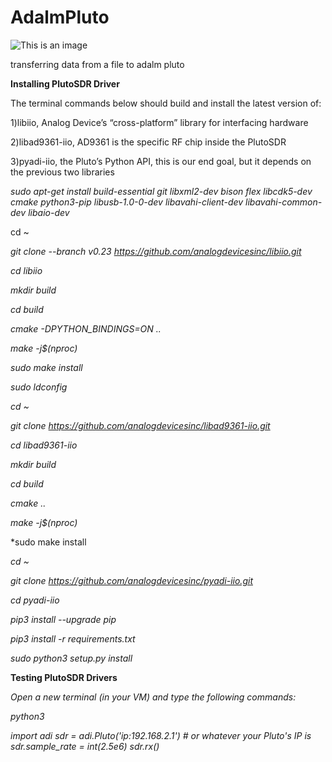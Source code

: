 # AdalmPluto
![This is an image](https://softei.com/wp-content/uploads/2020/10/ADALM-Pluto-1536x1186.jpg)

transferring data from a file to adalm pluto

**Installing PlutoSDR Driver**

The terminal commands below should build and install the latest version of:

1)libiio, Analog Device’s “cross-platform” library for interfacing hardware

2)libad9361-iio, AD9361 is the specific RF chip inside the PlutoSDR

3)pyadi-iio, the Pluto’s Python API, this is our end goal, but it depends on the previous two libraries

*sudo apt-get install build-essential git libxml2-dev bison flex libcdk5-dev cmake python3-pip libusb-1.0-0-dev libavahi-client-dev libavahi-common-dev libaio-dev*

cd ~

*git clone --branch v0.23 https://github.com/analogdevicesinc/libiio.git*

*cd libiio*

*mkdir build*

*cd build*

*cmake -DPYTHON_BINDINGS=ON ..*

*make -j$(nproc)*

*sudo make install*

*sudo ldconfig*

*cd ~*

*git clone https://github.com/analogdevicesinc/libad9361-iio.git*

*cd libad9361-iio*

*mkdir build*

*cd build*

*cmake ..*

*make -j$(nproc)*

*sudo make install

*cd ~*

*git clone https://github.com/analogdevicesinc/pyadi-iio.git*

*cd pyadi-iio*

*pip3 install --upgrade pip*

*pip3 install -r requirements.txt*

*sudo python3 setup.py install*


**Testing PlutoSDR Drivers**

*Open a new terminal (in your VM) and type the following commands:*

*python3*

*import adi*
*sdr = adi.Pluto('ip:192.168.2.1') # or whatever your Pluto's IP is*
*sdr.sample_rate = int(2.5e6)*
*sdr.rx()*
